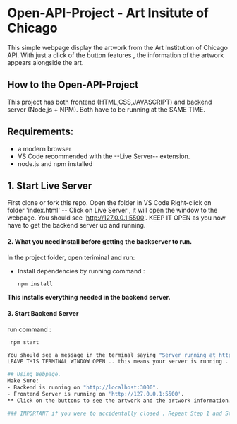 # Open-API-Project - Art Insitute of Chicago 
This simple webpage display the artwork from the Art Institution of Chicago API. With just a click of the button features , the information of the artwork appears alongside the art. 

## How to the Open-API-Project 
This project has both frontend (HTML,CSS,JAVASCRIPT) and backend server (Node,js + NPM).
Both have to be running at the SAME TIME. 


## Requirements:
- a modern browser
- VS Code recommended with the --Live Server-- extension.
- node.js and npm installed

## 1. Start Live Server
First clone or fork this repo.
Open the folder in VS Code 
Right-click on folder 'index.html' -- Click on Live Server , it will open the window to the webpage.
You should see 'http://127.0.0.1:5500'.
KEEP IT OPEN as you now have to get the backend server up and running. 

#### 2. What you need install before getting the backserver to run.
In the project folder, open teriminal and run:
- Install dependencies by running command :
  ```bash
  npm install
**This installs everything needed in the backend server.**

#### 3. Start Backend Server
run command :
  ```bash
   npm start 

You should see a message in the terminal saying "Server running at http://localhost:3000"
LEAVE THIS TERMINAL WINDOW OPEN .. this means your server is running .

 ## Using Webpage.
Make Sure: 
- Backend is running on "http://localhost:3000".
- Frontend Server is running on 'http://127.0.0.1:5500'.
 ** Click on the buttons to see the artwork and the artwork information.**

  ### IMPORTANT if you were to accidentally closed . Repeat Step 1 and Step 3. ###
